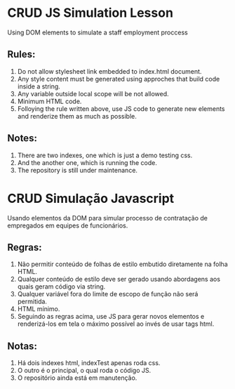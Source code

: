 # CRUD JS Simulation Lesson
Using DOM elements to simulate a staff employment proccess 
## Rules:
1. Do not allow stylesheet link embedded to index.html document.
2. Any style content must be generated using approches that build code inside a string.
3. Any variable outside local scope will be not allowed.
4. Minimum HTML code.
5. Folloying the rule written above, use JS code to generate new elements and  renderize them as much as possible.
## Notes:
1. There are two indexes, one which is just a demo testing css.
2. And the another one, which is running the code.
3. The repository is still under maintenance.
# CRUD Simulação Javascript
Usando elementos da DOM para simular processo de contratação de empregados em equipes de funcionários. 
## Regras:
1. Não permitir conteúdo de folhas de estilo embutido diretamente na folha HTML.
2. Qualquer conteúdo de estilo deve ser gerado usando abordagens aos quais geram código via string.
3. Qualquer variável fora do limite de escopo de função não será permitida.
4. HTML mínimo.
5. Seguindo as regras acima, use JS para gerar novos elementos e renderizá-los em tela o máximo possível ao invés de usar tags html.
## Notas:
1. Há dois indexes html, indexTest apenas roda css.
2. O outro é o principal, o qual roda o código JS.
3. O repositório ainda está em manutenção.
